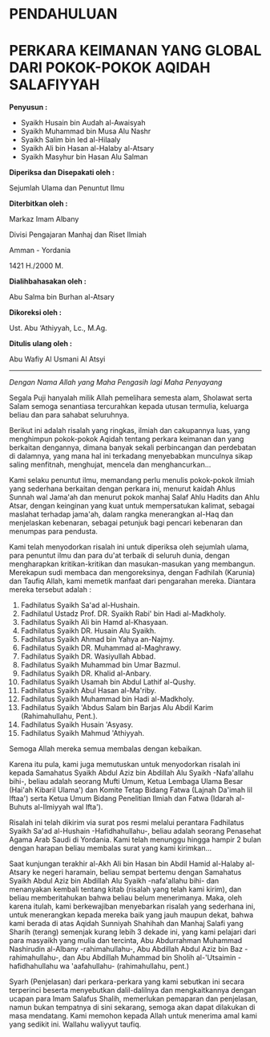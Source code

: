 # PENDAHULUAN

PERKARA KEIMANAN YANG GLOBAL DARI POKOK-POKOK AQIDAH SALAFIYYAH
===============================================================

**Penyusun :**
- Syaikh Husain bin Audah al-Awaisyah
- Syaikh Muhammad bin Musa Alu Nashr
- Syaikh Salim bin Ied al-Hilaaly
- Syaikh Ali bin Hasan al-Halaby al-Atsary
- Syaikh Masyhur bin Hasan Alu Salman



**Diperiksa dan Disepakati oleh :**

Sejumlah Ulama dan Penuntut Ilmu

**Diterbitkan oleh :**

Markaz Imam Albany

Divisi Pengajaran Manhaj dan Riset Ilmiah

Amman - Yordania

1421 H./2000 M.

**Dialihbahasakan oleh :**

Abu Salma bin Burhan al-Atsary

**Dikoreksi oleh :**

Ust. Abu ‘Athiyyah, Lc., M.Ag.

**Ditulis ulang oleh :**

Abu Wafiy Al Usmani Al Atsyi

---

*Dengan Nama Allah yang Maha Pengasih lagi Maha Penyayang*

Segala Puji hanyalah milik Allah pemelihara semesta alam, Sholawat serta Salam semoga senantiasa tercurahkan kepada utusan termulia, keluarga beliau dan para sahabat seluruhnya.

Berikut ini adalah risalah yang ringkas, ilmiah dan cakupannya luas, yang menghimpun pokok-pokok Aqidah tentang perkara keimanan dan yang berkaitan dengannya, dimana banyak sekali perbincangan dan perdebatan di dalamnya, yang mana hal ini terkadang menyebabkan munculnya sikap saling menfitnah, menghujat, mencela dan menghancurkan...

Kami selaku penuntut ilmu, memandang perlu menulis pokok-pokok ilmiah yang sederhana berkaitan dengan perkara ini, menurut kaidah Ahlus Sunnah wal Jama'ah dan menurut pokok manhaj Salaf Ahlu Hadits dan Ahlu Atsar, dengan keinginan yang kuat untuk mempersatukan kalimat, sebagai maslahat terhadap jama'ah, dalam rangka menerangkan al-Haq dan menjelaskan kebenaran, sebagai petunjuk bagi pencari kebenaran dan menumpas para pendusta.

Kami telah menyodorkan risalah ini untuk diperiksa oleh sejumlah ulama, para penuntut ilmu dan para du'at terbaik di seluruh dunia, dengan mengharapkan kritikan-kritikan dan masukan-masukan yang membangun. Merekapun sudi membaca dan mengoreksinya, dengan Fadhilah (Karunia) dan Taufiq Allah, kami memetik manfaat dari pengarahan mereka. Diantara mereka tersebut adalah :

1. Fadhilatus Syaikh Sa'ad al-Hushain.
2. Fadhilatul Ustadz Prof. DR. Syaikh Rabi' bin Hadi al-Madkholy.
3. Fadhilatus Syaikh Ali bin Hamd al-Khasyaan.
4. Fadhilatus Syaikh DR. Husain Alu Syaikh.
5. Fadhilatus Syaikh Ahmad bin Yahya an-Najmy.
6. Fadhilatus Syaikh DR. Muhammad al-Maghrawy.
7. Fadhilatus Syaikh DR. Wasiyullah Abbad.
8. Fadhilatus Syaikh Muhammad bin Umar Bazmul.
9. Fadhilatus Syaikh DR. Khalid al-Anbary.
10. Fadhilatus Syaikh Usamah bin Abdul Lathif al-Qushy.
11. Fadhilatus Syaikh Abul Hasan al-Ma'riby.
12. Fadhilatus Syaikh Muhammad bin Hadi al-Madkholy.
13. Fadhilatus Syaikh 'Abdus Salam bin Barjas Alu Abdil Karim (Rahimahullahu, Pent.).
14. Fadhilatus Syaikh Husain 'Asyasy.
15. Fadhilatus Syaikh Mahmud 'Athiyyah.


Semoga Allah mereka semua membalas dengan kebaikan.

Karena itu pula, kami juga memutuskan untuk menyodorkan risalah ini kepada Samahatus Syaikh Abdul Aziz bin Abdillah Alu Syaikh -Nafa'allahu bihi-, beliau adalah seorang Mufti Umum, Ketua Lembaga Ulama Besar (Hai'ah Kibaril Ulama') dan Komite Tetap Bidang Fatwa (Lajnah Da'imah lil Iftaa') serta Ketua Umum Bidang Penelitian Ilmiah dan Fatwa (Idarah al-Buhuts al-Ilmiyyah wal Ifta').

Risalah ini telah dikirim via surat pos resmi melalui perantara Fadhilatus Syaikh Sa'ad al-Hushain -Hafidhahullahu-, beliau adalah seorang Penasehat Agama Arab Saudi di Yordania. Kami telah menunggu hingga hampir 2 bulan dengan harapan beliau membalas surat yang kami kirimkan...

Saat kunjungan terakhir al-Akh Ali bin Hasan bin Abdil Hamid al-Halaby al-Atsary ke negeri haramain, beliau sempat bertemu dengan Samahatus Syaikh Abdul Aziz bin Abdillah Alu Syaikh -nafa'allahu bihi- dan menanyakan kembali tentang kitab (risalah yang telah kami kirim), dan beliau memberitahukan bahwa beliau belum menerimanya.
Maka, oleh karena itulah, kami berkewajiban menyebarkan risalah yang sederhana ini, untuk menerangkan kepada mereka baik yang jauh maupun dekat, bahwa kami berada di atas Aqidah Sunniyah Shahihah dan Manhaj Salafi yang Sharih (terang) semenjak kurang lebih 3 dekade ini, yang kami pelajari dari para masyaikh yang mulia dan tercinta, Abu Abdurrahman Muhammad Nashirudin al-Albany -rahimahullahu-, Abu Abdillah Abdul Aziz bin Baz -rahimahullahu-, dan Abu Abdillah Muhammad bin Sholih al-'Utsaimin -hafidhahullahu wa 'aafahullahu- (rahimahullahu, pent.)

Syarh (Penjelasan) dari perkara-perkara yang kami sebutkan ini secara terperinci beserta menyebutkan dalil-dalilnya dan mengkaitkannya dengan ucapan para Imam Salafus Shalih, memerlukan pemaparan dan penjelasan, namun bukan tempatnya di sini sekarang, semoga akan dapat dilakukan di masa mendatang. Kami memohon kepada Allah untuk menerima amal kami yang sedikit ini. Wallahu waliyyut taufiq.